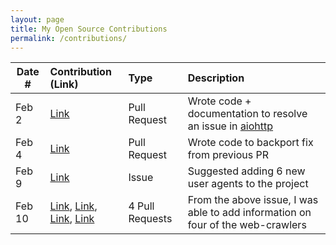 ```yaml
---
layout: page
title: My Open Source Contributions
permalink: /contributions/
---
```


<!--
Type of the contribution should be "Wikipedia edit", "OpenStreet Map feature", "Documentation", "Course website", "Blog",
"Browser Add-on", etc.

The description should include a brief summary of what you did.

The link should bring us to a public page that shows your contribution. 

Replace the first row with your own contribution. 

-->





| Date # | Contribution (Link)                                  | Type           | Description            |
| ------ | :--------------------------------------------------- | :------------- | :--------------------- |
| Feb 2  | [Link](https://github.com/aio-libs/aiohttp/pull/10371) | Pull Request   | Wrote code + documentation to resolve an issue in [aiohttp](https://docs.aiohttp.org/en/stable/)|
| Feb 4  | [Link](https://github.com/aio-libs/aiohttp/pull/10378) | Pull Request   | Wrote code to backport fix from previous PR |
| Feb 9  | [Link](https://github.com/monperrus/crawler-user-agents/issues/386) | Issue  | Suggested adding 6 new user agents to the project |
| Feb 10 | [Link](https://github.com/monperrus/crawler-user-agents/pull/390), [Link](https://github.com/monperrus/crawler-user-agents/pull/389), [Link](https://github.com/monperrus/crawler-user-agents/pull/388), [Link](https://github.com/monperrus/crawler-user-agents/pull/387) | 4 Pull Requests  | From the above issue, I was able to add information on four of the web-crawlers |
